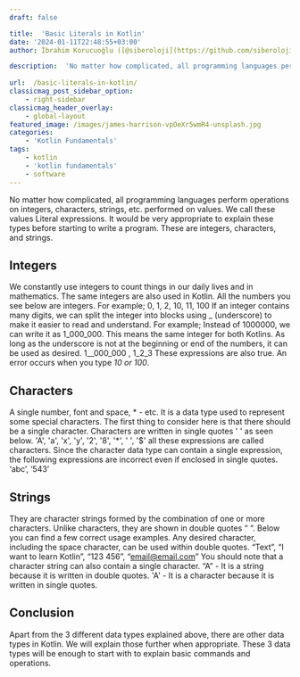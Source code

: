 ```yaml
---
draft: false

title:  'Basic Literals in Kotlin'
date: '2024-01-11T22:48:55+03:00'
author: İbrahim Korucuoğlu ([@siberoloji](https://github.com/siberoloji))

description:  'No matter how complicated, all programming languages perform operations on integers, characters, strings, etc. performed on values. We call these values Literal expressions' 
 
url:  /basic-literals-in-kotlin/
classicmag_post_sidebar_option:
    - right-sidebar
classicmag_header_overlay:
    - global-layout
featured_image: /images/james-harrison-vpOeXr5wmR4-unsplash.jpg
categories:
    - 'Kotlin Fundamentals'
tags:
    - kotlin
    - 'kotlin fundamentals'
    - software
---
```



No matter how complicated, all programming languages perform operations on integers, characters, strings, etc. performed on values. We call these values Literal expressions. It would be very appropriate to explain these types before starting to write a program. These are integers, characters, and strings.



## Integers



We constantly use integers to count things in our daily lives and in mathematics. The same integers are also used in Kotlin. All the numbers you see below are integers. For example; 0, 1, 2, 10, 11, 100 If an integer contains many digits, we can split the integer into blocks using _ (underscore) to make it easier to read and understand. For example; Instead of 1000000, we can write it as 1_000_000. This means the same integer for both Kotlins. As long as the underscore is not at the beginning or end of the numbers, it can be used as desired. 1__000_000 , 1_2_3 These expressions are also true. An error occurs when you type _10 or 100_.



## Characters



A single number, font and space, * - etc. It is a data type used to represent some special characters. The first thing to consider here is that there should be a single character. Characters are written in single quotes ' ' as seen below. 'A', 'a', 'x', 'y', '2', '8', '*', ' ', '$' all these expressions are called characters. Since the character data type can contain a single expression, the following expressions are incorrect even if enclosed in single quotes. ‘abc’, ‘543’



## Strings



They are character strings formed by the combination of one or more characters. Unlike characters, they are shown in double quotes “ “. Below you can find a few correct usage examples. Any desired character, including the space character, can be used within double quotes. “Text”, “I want to learn Kotlin”, “123 456”, “email@email.com” You should note that a character string can also contain a single character. “A” - It is a string because it is written in double quotes. 'A' - It is a character because it is written in single quotes.



## Conclusion



Apart from the 3 different data types explained above, there are other data types in Kotlin. We will explain those further when appropriate. These 3 data types will be enough to start with to explain basic commands and operations.
